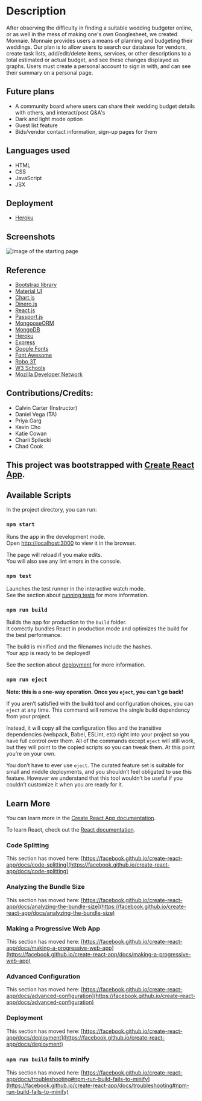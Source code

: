 # Description

After observing the difficulty in finding a suitable wedding budgeter online, or as well in the mess of making one's own Googlesheet, we created Monnaie. Monnaie provides users a means of planning and budgeting their weddings. Our plan is to allow users to search our database for vendors, create task lists, add/edit/delete items, services, or other descriptions to a total estimated or actual budget, and see these changes displayed as graphs. Users must create a personal account to sign in with, and can see their summary on a personal page. 

## Future plans

- A community board where users can share their wedding budget details with others, and interact/post Q&A's
- Dark and light mode option
- Guest list feature
- Bids/vendor contact information, sign-up pages for them

## Languages used

- HTML
- CSS
- JavaScript
- JSX

## Deployment

- [Heroku](https://monnaie-v2.herokuapp.com/)

## Screenshots

  ![Image of the starting page](https://github.com/charlispilecki/Monnaie/blob/main/client/public/landing.gif)

## Reference

- [Bootstrap library](https://getbootstrap.com/)
- [Material UI](https://www.npmjs.com/package/@material-ui/core)
- [Chart.js](https://www.chartjs.org/)
- [Dinero.js](https://dinerojs.com/)
- [React.js](https://reactjs.org/)
- [Passport.js](http://www.passportjs.org/)
- [MongooseORM](https://mongoosejs.com/)
- [MongoDB](https://www.mongodb.com/)
- [Heroku](https://dashboard.heroku.com/)
- [Express](http://expressjs.com/)
- [Google Fonts](https://fonts.google.com/)
- [Font Awesome](https://fontawesome.com/)
- [Robo 3T](https://robomongo.org/)
- [W3 Schools](https://www.w3schools.com/)
- [Mozilla Developer Network](https://developer.mozilla.org/en-US/)

## Contributions/Credits:

- Calvin Carter (Instructor)
- Daniel Vega (TA)
- Priya Garg
- Kevin Cho
- Katie Cowan
- Charli Spilecki
- Chad Cook


## This project was bootstrapped with [Create React App](https://github.com/facebook/create-react-app).

## Available Scripts

In the project directory, you can run:

### `npm start`

Runs the app in the development mode.\
Open [http://localhost:3000](http://localhost:3000) to view it in the browser.

The page will reload if you make edits.\
You will also see any lint errors in the console.

### `npm test`

Launches the test runner in the interactive watch mode.\
See the section about [running tests](https://facebook.github.io/create-react-app/docs/running-tests) for more information.

### `npm run build`

Builds the app for production to the `build` folder.\
It correctly bundles React in production mode and optimizes the build for the best performance.

The build is minified and the filenames include the hashes.\
Your app is ready to be deployed!

See the section about [deployment](https://facebook.github.io/create-react-app/docs/deployment) for more information.

### `npm run eject`

**Note: this is a one-way operation. Once you `eject`, you can’t go back!**

If you aren’t satisfied with the build tool and configuration choices, you can `eject` at any time. This command will remove the single build dependency from your project.

Instead, it will copy all the configuration files and the transitive dependencies (webpack, Babel, ESLint, etc) right into your project so you have full control over them. All of the commands except `eject` will still work, but they will point to the copied scripts so you can tweak them. At this point you’re on your own.

You don’t have to ever use `eject`. The curated feature set is suitable for small and middle deployments, and you shouldn’t feel obligated to use this feature. However we understand that this tool wouldn’t be useful if you couldn’t customize it when you are ready for it.

## Learn More

You can learn more in the [Create React App documentation](https://facebook.github.io/create-react-app/docs/getting-started).

To learn React, check out the [React documentation](https://reactjs.org/).

### Code Splitting

This section has moved here: [https://facebook.github.io/create-react-app/docs/code-splitting](https://facebook.github.io/create-react-app/docs/code-splitting)

### Analyzing the Bundle Size

This section has moved here: [https://facebook.github.io/create-react-app/docs/analyzing-the-bundle-size](https://facebook.github.io/create-react-app/docs/analyzing-the-bundle-size)

### Making a Progressive Web App

This section has moved here: [https://facebook.github.io/create-react-app/docs/making-a-progressive-web-app](https://facebook.github.io/create-react-app/docs/making-a-progressive-web-app)

### Advanced Configuration

This section has moved here: [https://facebook.github.io/create-react-app/docs/advanced-configuration](https://facebook.github.io/create-react-app/docs/advanced-configuration)

### Deployment

This section has moved here: [https://facebook.github.io/create-react-app/docs/deployment](https://facebook.github.io/create-react-app/docs/deployment)

### `npm run build` fails to minify

This section has moved here: [https://facebook.github.io/create-react-app/docs/troubleshooting#npm-run-build-fails-to-minify](https://facebook.github.io/create-react-app/docs/troubleshooting#npm-run-build-fails-to-minify)

